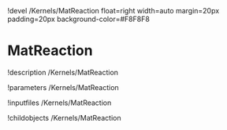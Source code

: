 <!-- MOOSE Object Documentation Stub: Remove this when content is added. -->!devel /Kernels/MatReaction float=right width=auto margin=20px padding=20px background-color=#F8F8F8


# MatReaction
!description /Kernels/MatReaction

!parameters /Kernels/MatReaction

!inputfiles /Kernels/MatReaction

!childobjects /Kernels/MatReaction

